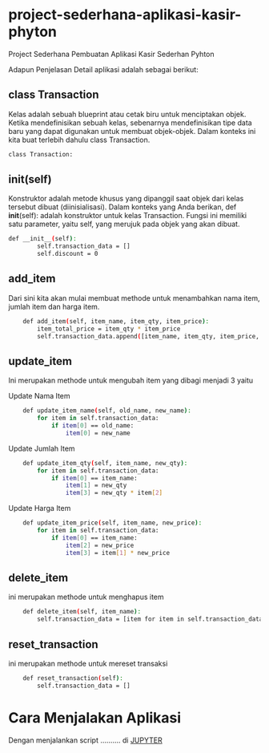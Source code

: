 # project-sederhana-aplikasi-kasir-phyton
Project Sederhana Pembuatan Aplikasi Kasir Sederhan Pyhton

Adapun Penjelasan Detail aplikasi adalah sebagai berikut:

## class Transaction
Kelas adalah sebuah blueprint atau cetak biru untuk menciptakan objek. 
Ketika mendefinisikan sebuah kelas, sebenarnya mendefinisikan tipe data baru yang dapat digunakan untuk membuat objek-objek.
Dalam konteks ini kita buat terlebih dahulu class Transaction.
```sh
class Transaction:
```

## __init__(self)
Konstruktor adalah metode khusus yang dipanggil saat objek dari kelas tersebut dibuat (diinisialisasi).
Dalam konteks yang Anda berikan, def __init__(self): adalah konstruktor untuk kelas Transaction. Fungsi ini memiliki satu parameter, yaitu self, yang merujuk pada objek yang akan dibuat.
```sh
def __init__(self):
        self.transaction_data = []
        self.discount = 0
```

## add_item
Dari sini kita akan mulai membuat methode untuk menambahkan nama item, jumlah item dan harga item.
```sh
    def add_item(self, item_name, item_qty, item_price):
        item_total_price = item_qty * item_price
        self.transaction_data.append([item_name, item_qty, item_price, item_total_price])
```

## update_item
Ini merupakan methode untuk mengubah item yang dibagi menjadi 3 yaitu 

Update Nama Item
```sh
    def update_item_name(self, old_name, new_name):
        for item in self.transaction_data:
            if item[0] == old_name:
                item[0] = new_name
```

Update Jumlah Item
```sh
    def update_item_qty(self, item_name, new_qty):
        for item in self.transaction_data:
            if item[0] == item_name:
                item[1] = new_qty
                item[3] = new_qty * item[2]
```

Update Harga Item
```sh
    def update_item_price(self, item_name, new_price):
        for item in self.transaction_data:
            if item[0] == item_name:
                item[2] = new_price
                item[3] = item[1] * new_price
```

## delete_item
ini merupakan methode untuk menghapus item 
```sh
    def delete_item(self, item_name):
        self.transaction_data = [item for item in self.transaction_data if item[0] != item_name]
```

## reset_transaction
ini merupakan methode untuk mereset transaksi 
```sh
    def reset_transaction(self):
        self.transaction_data = []
```




# Cara Menjalakan Aplikasi
Dengan menjalankan script .......... di [JUPYTER](https://jupyter.org/try-jupyter/lab/index.html)


